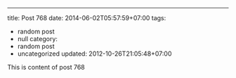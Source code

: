 ---
title: Post 768
date: 2014-06-02T05:57:59+07:00
tags:
  - random post
  - null
category:
  - random post
  - uncategorized
updated: 2012-10-26T21:05:48+07:00

This is content of post 768